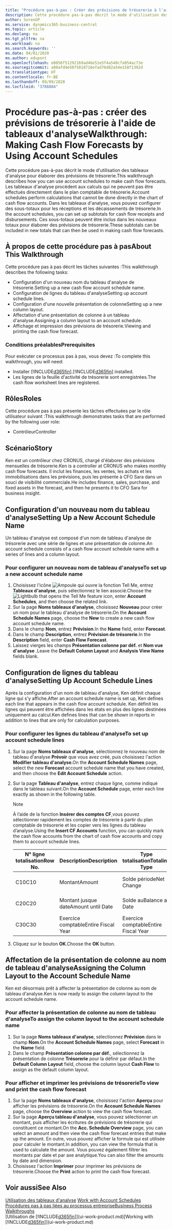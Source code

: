 ```yaml
---
title: "Procédure pas-à-pas : Créer des prévisions de trésorerie à l'aide des tableaux d'analyse | Microsoft Docs"
description: Cette procédure pas-à-pas décrit le mode d'utilisation des tableaux d'analyse pour élaborer des prévisions de trésorerie. Les tableaux d'analyse procèdent aux calculs qui ne peuvent pas être effectués directement dans le plan comptable de trésorerie. Dans les tableaux d'analyse, vous pouvez configurer des sous-totaux pour les réceptions et les décaissements de trésorerie. Ces sous-totaux peuvent être inclus dans les nouveaux totaux pour élaborer des prévisions de trésorerie.
author: SorenGP
ms.service: dynamics365-business-central
ms.topic: article
ms.devlang: na
ms.tgt_pltfrm: na
ms.workload: na
ms.search.keywords: ''
ms.date: 04/01/2020
ms.author: edupont
ms.openlocfilehash: e0856f51292169ad46e51e5f4a540cfa054ac73e
ms.sourcegitcommit: a80afd4e5075018716efad76d82a54e158f1392d
ms.translationtype: HT
ms.contentlocale: fr-BE
ms.lasthandoff: 09/09/2020
ms.locfileid: "3786884"
---
```

# <a name="walkthrough-making-cash-flow-forecasts-by-using-account-schedules"></a><span data-ttu-id="09a12-106">Procédure pas-à-pas : créer des prévisions de trésorerie à l'aide de tableaux d'analyse</span><span class="sxs-lookup"><span data-stu-id="09a12-106">Walkthrough: Making Cash Flow Forecasts by Using Account Schedules</span></span>
<span data-ttu-id="09a12-107">Cette procédure pas-à-pas décrit le mode d'utilisation des tableaux d'analyse pour élaborer des prévisions de trésorerie.</span><span class="sxs-lookup"><span data-stu-id="09a12-107">This walkthrough describes how you can use account schedules to make cash flow forecasts.</span></span> <span data-ttu-id="09a12-108">Les tableaux d'analyse procèdent aux calculs qui ne peuvent pas être effectués directement dans le plan comptable de trésorerie.</span><span class="sxs-lookup"><span data-stu-id="09a12-108">Account schedules perform calculations that cannot be done directly in the chart of cash flow accounts.</span></span> <span data-ttu-id="09a12-109">Dans les tableaux d'analyse, vous pouvez configurer des sous-totaux pour les réceptions et les décaissements de trésorerie.</span><span class="sxs-lookup"><span data-stu-id="09a12-109">In the account schedules, you can set up subtotals for cash flow receipts and disbursements.</span></span> <span data-ttu-id="09a12-110">Ces sous-totaux peuvent être inclus dans les nouveaux totaux pour élaborer des prévisions de trésorerie.</span><span class="sxs-lookup"><span data-stu-id="09a12-110">These subtotals can be included in new totals that can then be used in making cash flow forecasts.</span></span>  

## <a name="about-this-walkthrough"></a><span data-ttu-id="09a12-111">À propos de cette procédure pas à pas</span><span class="sxs-lookup"><span data-stu-id="09a12-111">About This Walkthrough</span></span>  
<span data-ttu-id="09a12-112">Cette procédure pas à pas décrit les tâches suivantes :</span><span class="sxs-lookup"><span data-stu-id="09a12-112">This walkthrough describes the following tasks:</span></span>  

- <span data-ttu-id="09a12-113">Configuration d'un nouveau nom du tableau d'analyse de trésorerie.</span><span class="sxs-lookup"><span data-stu-id="09a12-113">Setting up a new cash flow account schedule name.</span></span>  
- <span data-ttu-id="09a12-114">Configuration de lignes du tableau d'analyse</span><span class="sxs-lookup"><span data-stu-id="09a12-114">Setting up account schedule lines.</span></span>  
- <span data-ttu-id="09a12-115">Configuration d'une nouvelle présentation de colonne</span><span class="sxs-lookup"><span data-stu-id="09a12-115">Setting up a new column layout.</span></span>  
- <span data-ttu-id="09a12-116">Affectation d'une présentation de colonne à un tableau d'analyse.</span><span class="sxs-lookup"><span data-stu-id="09a12-116">Assigning a column layout to an account schedule.</span></span>  
- <span data-ttu-id="09a12-117">Affichage et impression des prévisions de trésorerie.</span><span class="sxs-lookup"><span data-stu-id="09a12-117">Viewing and printing the cash flow forecast.</span></span>  

### <a name="prerequisites"></a><span data-ttu-id="09a12-118">Conditions préalables</span><span class="sxs-lookup"><span data-stu-id="09a12-118">Prerequisites</span></span>  
<span data-ttu-id="09a12-119">Pour exécuter ce processus pas à pas, vous devez :</span><span class="sxs-lookup"><span data-stu-id="09a12-119">To complete this walkthrough, you will need:</span></span>  

- <span data-ttu-id="09a12-120">Installer [!INCLUDE[d365fin](includes/d365fin_md.md)].</span><span class="sxs-lookup"><span data-stu-id="09a12-120">[!INCLUDE[d365fin](includes/d365fin_md.md)] installed.</span></span>  
- <span data-ttu-id="09a12-121">Les lignes de la feuille d'activité de trésorerie sont enregistrées.</span><span class="sxs-lookup"><span data-stu-id="09a12-121">The cash flow worksheet lines are registered.</span></span>  

## <a name="roles"></a><span data-ttu-id="09a12-122">Rôles</span><span class="sxs-lookup"><span data-stu-id="09a12-122">Roles</span></span>  
<span data-ttu-id="09a12-123">Cette procédure pas à pas présente les tâches effectuées par le rôle utilisateur suivant :</span><span class="sxs-lookup"><span data-stu-id="09a12-123">This walkthrough demonstrates tasks that are performed by the following user role:</span></span>  

- <span data-ttu-id="09a12-124">Contrôleur</span><span class="sxs-lookup"><span data-stu-id="09a12-124">Controller</span></span>  

## <a name="story"></a><span data-ttu-id="09a12-125">Scénario</span><span class="sxs-lookup"><span data-stu-id="09a12-125">Story</span></span>  
<span data-ttu-id="09a12-126">Ken est un contrôleur chez CRONUS, chargé d'élaborer des prévisions mensuelles de trésorerie.</span><span class="sxs-lookup"><span data-stu-id="09a12-126">Ken is a controller at CRONUS who makes monthly cash flow forecasts.</span></span> <span data-ttu-id="09a12-127">Il inclut les finances, les ventes, les achats et les immobilisations dans les prévisions, puis les présente à CFO Sara dans un souci de visibilité commerciale.</span><span class="sxs-lookup"><span data-stu-id="09a12-127">He includes finance, sales, purchase, and fixed assets in the forecast, and then he presents it to CFO Sara for business insight.</span></span>  

## <a name="setting-up-a-new-account-schedule-name"></a><span data-ttu-id="09a12-128">Configuration d'un nouveau nom du tableau d'analyse</span><span class="sxs-lookup"><span data-stu-id="09a12-128">Setting Up a New Account Schedule Name</span></span>  
<span data-ttu-id="09a12-129">Un tableau d'analyse est composé d'un nom de tableau d'analyse de trésorerie avec une série de lignes et une présentation de colonne.</span><span class="sxs-lookup"><span data-stu-id="09a12-129">An account schedule consists of a cash flow account schedule name with a series of lines and a column layout.</span></span>  

### <a name="to-set-up-a-new-account-schedule-name"></a><span data-ttu-id="09a12-130">Pour configurer un nouveau nom de tableau d'analyse</span><span class="sxs-lookup"><span data-stu-id="09a12-130">To set up a new account schedule name</span></span>  

1.  <span data-ttu-id="09a12-131">Choisissez l'icône ![Ampoule qui ouvre la fonction Tell Me](media/ui-search/search_small.png "Dites-moi ce que vous voulez faire"), entrez **Tableaux d'analyse**, puis sélectionnez le lien associé.</span><span class="sxs-lookup"><span data-stu-id="09a12-131">Choose the ![Lightbulb that opens the Tell Me feature](media/ui-search/search_small.png "Tell me what you want to do") icon, enter **Account Schedules**, and then choose the related link.</span></span>  
2.  <span data-ttu-id="09a12-132">Sur la page **Noms tableaux d'analyse**, choisissez **Nouveau** pour créer un nom pour le tableau d'analyse de trésorerie.</span><span class="sxs-lookup"><span data-stu-id="09a12-132">On the **Account Schedule Names** page, choose the **New** to create a new cash flow account schedule name.</span></span>  
3.  <span data-ttu-id="09a12-133">Dans le champ **Nom**, entrez **Prévision**.</span><span class="sxs-lookup"><span data-stu-id="09a12-133">In the **Name** field, enter **Forecast**.</span></span>  
4.  <span data-ttu-id="09a12-134">Dans le champ **Description**, entrez **Prévision de trésorerie**.</span><span class="sxs-lookup"><span data-stu-id="09a12-134">In the **Description** field, enter **Cash Flow Forecast**.</span></span>  
5.  <span data-ttu-id="09a12-135">Laissez vierges les champs **Présentation colonne par déf.** et **Nom vue d'analyse** .</span><span class="sxs-lookup"><span data-stu-id="09a12-135">Leave the **Default Column Layout** and **Analysis View Name** fields blank.</span></span>  

## <a name="setting-up-account-schedule-lines"></a><span data-ttu-id="09a12-136">Configuration de lignes du tableau d'analyse</span><span class="sxs-lookup"><span data-stu-id="09a12-136">Setting Up Account Schedule Lines</span></span>  
<span data-ttu-id="09a12-137">Après la configuration d'un nom de tableau d'analyse, Ken définit chaque ligne qui s'y affiche.</span><span class="sxs-lookup"><span data-stu-id="09a12-137">After an account schedule name is set up, Ken defines each line that appears in the cash flow account schedule.</span></span> <span data-ttu-id="09a12-138">Ken définit les lignes qui peuvent être affichées dans les états en plus des lignes destinées uniquement au calcul.</span><span class="sxs-lookup"><span data-stu-id="09a12-138">Ken defines lines that can be shown in reports in addition to lines that are only for calculation purposes.</span></span>  

### <a name="to-set-up-account-schedule-lines"></a><span data-ttu-id="09a12-139">Pour configurer les lignes du tableau d'analyse</span><span class="sxs-lookup"><span data-stu-id="09a12-139">To set up account schedule lines</span></span>  

1.  <span data-ttu-id="09a12-140">Sur la page **Noms tableaux d'analyse**, sélectionnez le nouveau nom de tableau d'analyse **Prévoir** que vous avez créé, puis choisissez l'action **Modifier tableau d'analyse**.</span><span class="sxs-lookup"><span data-stu-id="09a12-140">On the **Account Schedule Names** page, select the new **Forecast** account schedule name that you have created, and then choose the **Edit Account Schedule** action.</span></span>  
2.  <span data-ttu-id="09a12-141">Sur la page **Tableau d'analyse**, entrez chaque ligne, comme indiqué dans le tableau suivant.</span><span class="sxs-lookup"><span data-stu-id="09a12-141">On the **Account Schedule** page, enter each line exactly as shown in the following table.</span></span>  

    > [!NOTE]  
    >  <span data-ttu-id="09a12-142">À l’aide de la fonction **Insérer des comptes CF**,vous pouvez sélectionner rapidement les comptes de trésorerie à partir du plan comptable de trésorerie et les copier vers les lignes du tableau d’analyse.</span><span class="sxs-lookup"><span data-stu-id="09a12-142">Using the **Insert CF Accounts** function, you can quickly mark the cash flow accounts from the chart of cash flow accounts and copy them to account schedule lines.</span></span>  

    |<span data-ttu-id="09a12-143">N° ligne totalisation</span><span class="sxs-lookup"><span data-stu-id="09a12-143">Row No.</span></span>|<span data-ttu-id="09a12-144">Description</span><span class="sxs-lookup"><span data-stu-id="09a12-144">Description</span></span>|<span data-ttu-id="09a12-145">Type totalisation</span><span class="sxs-lookup"><span data-stu-id="09a12-145">Totaling Type</span></span>|<span data-ttu-id="09a12-146">Totalisation</span><span class="sxs-lookup"><span data-stu-id="09a12-146">Totaling</span></span>|<span data-ttu-id="09a12-147">Type ligne</span><span class="sxs-lookup"><span data-stu-id="09a12-147">Row Type</span></span>|<span data-ttu-id="09a12-148">Type montant</span><span class="sxs-lookup"><span data-stu-id="09a12-148">Amount Type</span></span>|<span data-ttu-id="09a12-149">Afficher</span><span class="sxs-lookup"><span data-stu-id="09a12-149">Show</span></span>|  
    |-------|-----------|-------------|--------|--------|-----------|----|
    |<span data-ttu-id="09a12-150">C10</span><span class="sxs-lookup"><span data-stu-id="09a12-150">C10</span></span>|<span data-ttu-id="09a12-151">Montant</span><span class="sxs-lookup"><span data-stu-id="09a12-151">Amount</span></span>|<span data-ttu-id="09a12-152">Solde période</span><span class="sxs-lookup"><span data-stu-id="09a12-152">Net Change</span></span>|<span data-ttu-id="09a12-153">Écritures</span><span class="sxs-lookup"><span data-stu-id="09a12-153">Entries</span></span>|<span data-ttu-id="09a12-154">Montant net</span><span class="sxs-lookup"><span data-stu-id="09a12-154">Net Amount</span></span>|<span data-ttu-id="09a12-155">Toujours</span><span class="sxs-lookup"><span data-stu-id="09a12-155">Always</span></span>|  
    |<span data-ttu-id="09a12-156">C20</span><span class="sxs-lookup"><span data-stu-id="09a12-156">C20</span></span>|<span data-ttu-id="09a12-157">Montant jusque date</span><span class="sxs-lookup"><span data-stu-id="09a12-157">Amount until Date</span></span>|<span data-ttu-id="09a12-158">Solde au</span><span class="sxs-lookup"><span data-stu-id="09a12-158">Balance at Date</span></span>|<span data-ttu-id="09a12-159">Écritures</span><span class="sxs-lookup"><span data-stu-id="09a12-159">Entries</span></span>|<span data-ttu-id="09a12-160">Montant net</span><span class="sxs-lookup"><span data-stu-id="09a12-160">Net Amount</span></span>|<span data-ttu-id="09a12-161">Toujours</span><span class="sxs-lookup"><span data-stu-id="09a12-161">Always</span></span>|  
    |<span data-ttu-id="09a12-162">C30</span><span class="sxs-lookup"><span data-stu-id="09a12-162">C30</span></span>|<span data-ttu-id="09a12-163">Exercice comptable</span><span class="sxs-lookup"><span data-stu-id="09a12-163">Entire Fiscal Year</span></span>|<span data-ttu-id="09a12-164">Exercice comptable</span><span class="sxs-lookup"><span data-stu-id="09a12-164">Entire Fiscal Year</span></span>|<span data-ttu-id="09a12-165">Écritures</span><span class="sxs-lookup"><span data-stu-id="09a12-165">Entries</span></span>|<span data-ttu-id="09a12-166">Montant net</span><span class="sxs-lookup"><span data-stu-id="09a12-166">Net Amount</span></span>|<span data-ttu-id="09a12-167">Toujours</span><span class="sxs-lookup"><span data-stu-id="09a12-167">Always</span></span>|  

4.  <span data-ttu-id="09a12-168">Cliquez sur le bouton **OK**.</span><span class="sxs-lookup"><span data-stu-id="09a12-168">Choose the **OK** button.</span></span>  

## <a name="assigning-the-column-layout-to-the-account-schedule-name"></a><span data-ttu-id="09a12-169">Affectation de la présentation de colonne au nom de tableau d'analyse</span><span class="sxs-lookup"><span data-stu-id="09a12-169">Assigning the Column Layout to the Account Schedule Name</span></span>  
<span data-ttu-id="09a12-170">Ken est désormais prêt à affecter la présentation de colonne au nom de tableau d'analyse.</span><span class="sxs-lookup"><span data-stu-id="09a12-170">Ken is now ready to assign the column layout to the account schedule name.</span></span>  

### <a name="to-assign-the-column-layout-to-the-account-schedule-name"></a><span data-ttu-id="09a12-171">Pour affecter la présentation de colonne au nom de tableau d'analyse</span><span class="sxs-lookup"><span data-stu-id="09a12-171">To assign the column layout to the account schedule name</span></span>  

1.  <span data-ttu-id="09a12-172">Sur la page **Noms tableaux d'analyse**, sélectionnez **Prévision** dans le champ **Nom**.</span><span class="sxs-lookup"><span data-stu-id="09a12-172">On the **Account Schedule Names** page, select **Forecast** in the **Name** field.</span></span>  
2.  <span data-ttu-id="09a12-173">Dans le champ **Présentation colonne par déf.**, sélectionnez la présentation de colonne **Trésorerie** pour la définir par défaut.</span><span class="sxs-lookup"><span data-stu-id="09a12-173">In the **Default Column Layout** field, choose the column layout **Cash Flow** to assign as the default column layout.</span></span>  

### <a name="to-view-and-print-the-cash-flow-forecast"></a><span data-ttu-id="09a12-174">Pour afficher et imprimer les prévisions de trésorerie</span><span class="sxs-lookup"><span data-stu-id="09a12-174">To view and print the cash flow forecast</span></span>  
1.  <span data-ttu-id="09a12-175">Sur la page **Noms tableaux d'analyse**, choisissez l'action **Aperçu** pour afficher les prévisions de trésorerie.</span><span class="sxs-lookup"><span data-stu-id="09a12-175">On the **Account Schedule Names** page, choose the **Overview** action to view the cash flow forecast.</span></span>  
2.  <span data-ttu-id="09a12-176">Sur la page **Aperçu tableau d'analyse**, vous pouvez sélectionner un montant, puis afficher les écritures de prévisions de trésorerie qui constituent ce montant.</span><span class="sxs-lookup"><span data-stu-id="09a12-176">On the **Acc. Schedule Overview** page, you can select an amount and then view the cash flow forecast entries that make up the amount.</span></span> <span data-ttu-id="09a12-177">En outre, vous pouvez afficher la formule qui est utilisée pour calculer le montant.</span><span class="sxs-lookup"><span data-stu-id="09a12-177">In addition, you can view the formula that is used to calculate the amount.</span></span> <span data-ttu-id="09a12-178">Vous pouvez également filtrer les montants par date et par axe analytique.</span><span class="sxs-lookup"><span data-stu-id="09a12-178">You can also filter the amounts by date and dimension.</span></span>  
3.  <span data-ttu-id="09a12-179">Choisissez l'action **Imprimer** pour imprimer les prévisions de trésorerie.</span><span class="sxs-lookup"><span data-stu-id="09a12-179">Choose the **Print** action to print the cash flow forecast.</span></span>  

## <a name="see-also"></a><span data-ttu-id="09a12-180">Voir aussi</span><span class="sxs-lookup"><span data-stu-id="09a12-180">See Also</span></span>  
 <span data-ttu-id="09a12-181">[Utilisation des tableaux d'analyse](bi-how-work-account-schedule.md) </span><span class="sxs-lookup"><span data-stu-id="09a12-181">[Work with Account Schedules](bi-how-work-account-schedule.md) </span></span>  
 [<span data-ttu-id="09a12-182">Procédures pas à pas liées au processus entreprise</span><span class="sxs-lookup"><span data-stu-id="09a12-182">Business Process Walkthroughs</span></span>](walkthrough-business-process-walkthroughs.md)  
 <span data-ttu-id="09a12-183">[Utilisation de [!INCLUDE[d365fin](includes/d365fin_md.md)]](ui-work-product.md)</span><span class="sxs-lookup"><span data-stu-id="09a12-183">[Working with [!INCLUDE[d365fin](includes/d365fin_md.md)]](ui-work-product.md)</span></span>
